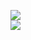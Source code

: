[![](https://img.shields.io/badge/Made%20With-Github%20Spray-lightgrey.svg?style=for-the-badge&logo=github)](https://github.com/Annihil/github-spray#6558)  
[![](https://i.imgur.com/2DrTn0Z.gif)](https://github.com/Annihil/github-spray)